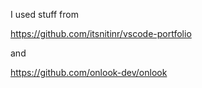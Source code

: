 

I used stuff from

https://github.com/itsnitinr/vscode-portfolio

and

https://github.com/onlook-dev/onlook
